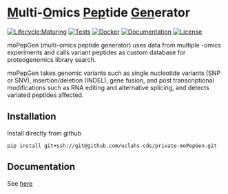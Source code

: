 # <u>M</u>ulti-<u>O</u>mics <u>Pep</u>tide <u>Gen</u>erator

<!-- badges: start -->

[![Lifecycle:Maturing](https://img.shields.io/badge/Lifecycle-Maturing-007EC6)](https://img.shields.io/badge/Lifecycle-Maturing-007EC6)
[![Tests](https://github.com/uclahs-cds/private-moPepGen/actions/workflows/tests.yaml/badge.svg)](https://github.com/uclahs-cds/private-moPepGen/actions/workflows/tests.yaml)
[![Docker](https://img.shields.io/badge/docker-%230db7ed.svg?style=plastic&logo=docker&logoColor=white)](https://github.com/uclahs-cds/private-moPepGen/pkgs/container/mopepgen)
[![Documentation](https://img.shields.io/static/v1?style=plastic&message=ReadTheDocs&color=2C4AA8&logo=ReadTheDocs&logoColor=FFFFFF&label=Documentation)](https://uclahs-cds.github.io/private-moPepGen/)
[![License](https://img.shields.io/badge/License-GPL_v2-blue)](./LICENSE.txt)

<!-- badges: end -->

moPepGen (multi-omics peptide generator) uses data from multiple -omics experiments and calls variant peptides as custom database for proteogenomics library search.

moPepGen takes genomic variants such as single nucleotide variants (SNP or SNV), insertion/deletion (INDEL), gene fusion, and post transcriptional modifications such as RNA editing and alternative splicing, and detects variated peptides affected. 

## Installation

Install directly from github

```shell
pip install git+ssh://git@github.com/uclahs-cds/private-moPepGen.git
```

## Documentation

See [here](https://uclahs-cds.github.io/private-moPepGen/index.html)
